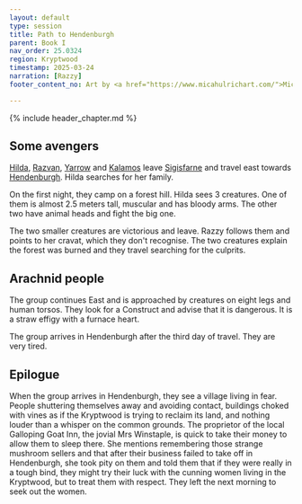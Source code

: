 ```yaml
---
layout: default
type: session
title: Path to Hendenburgh 
parent: Book I
nav_order: 25.0324
region: Kryptwood 
timestamp: 2025-03-24
narration: [Razzy]
footer_content_no: Art by <a href="https://www.micahulrichart.com/">Micah Ulrich</a>.

---
```


{% include header_chapter.md %}

## Some avengers

[Hilda](../../directory/Sigisfarne/Hilda.md), [Razvan](../../directory/Sigisfarne/Razvan.md), [Yarrow](../../directory/Sigisfarne/Yarrow.md) and [Kalamos](../../directory/Sigisfarne/Kalamos.md) leave [Sigisfarne](../../directory/Sigisfarne/index.md) and travel east towards [Hendenburgh](../../directory/Hendenburgh/index.md).
Hilda searches for her family.

On the first night, they camp on a forest hill.
Hilda sees 3 creatures.
One of them is almost 2.5 meters tall, muscular and has bloody arms.
The other two have animal heads and fight the big one.

The two smaller creatures are victorious and leave.
Razzy follows them and points to her cravat, which they don't recognise.
The two creatures explain the forest was burned and they travel searching for the culprits.

## Arachnid people

The group continues East and is approached by creatures on eight legs and human torsos.
They look for a Construct and advise that it is dangerous.
It is a straw effigy with a furnace heart.

The group arrives in Hendenburgh after the third day of travel.
They are very tired.

## Epilogue 

When the group arrives in Hendenburgh, they see a village living in fear.
People shuttering themselves away and avoiding contact, buildings choked with vines as if the Kryptwood is trying to reclaim its land, and nothing louder than a whisper on the common grounds.
The proprietor of the local Galloping Goat Inn, the jovial Mrs Winstaple, is quick to take their money to allow them to sleep there.
She mentions remembering those strange mushroom sellers and that after their business failed to take off in Hendenburgh, she took pity on them and told them that if they were really in a tough bind, they might try their luck with the cunning women living in the Kryptwood, but to treat them with respect.
They left the next morning to seek out the women.